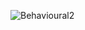 
![Behavioural2](https://user-images.githubusercontent.com/94235122/143296417-59208b7a-3217-41cd-a63e-7197a42854f8.png)
